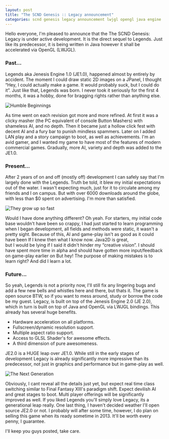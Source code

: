 ```yaml
---
layout: post
title: "The SCND Genesis :: Legacy announcement"
categories: scnd genesis legacy announcement lwjgl opengl java engine
---
```

Hello everyone, I'm pleased to announce that the The SCND Genesis: Legacy is under active development. It is the direct 
sequel to Legends. Just like its predecessor, it is being written in Java however it shall be accelerated via OpenGL (LWJGL).

### Past...
Legends aka Jenesis Engine 1.0 (JE1.0), happened almost by entirely by accident. The moment I could draw static 2D images 
on a JPanel, I thought “Hey, I could actually make a game. It would probably suck, but I could do it”. Just like that, 
Legends was born. I never took it seriously for the first 4 months, it was a hobby, done for bragging rights rather than anything else.
    
![Humble Beginnings](http://www.scndgen.com/game/Screenshot-3.jpg)
    
As time went on each revision got more and more refined. At first it was a clicky masher (the PC equivalent of console 
Button Mashers) with shameless AI, and no depth. Then it became just a hollow click fest with decent AI and a fury bar to 
punish mindless spammers. Later on I added LAN play and a story campaign to boot, as well as achievements. 
I'm an avid gamer, and I wanted my game to have most of the  features of modern commercial games. Gradually, more AI, 
variety and depth was added to the JE1.0.

### Present...
After 2 years of on and off (mostly off) development I can safely say that I'm largely done with the Legends. Truth be told, 
it blew my initial expectations out of the water. I wasn't expecting much, just for it to circulate among my friends and 
I on campus. But with over 6000 downloads around the globe, with less than $0 spent on advertising. I'm more than satisfied.
    
![They grow up so fast](http://www.scndgen.com/game/comp1.png)
    
Would I have done anything different? Oh yeah. For starters, my initial code base wouldn't have been so crappy, 
I had just started to learn programming when I began development, all fields and methods were static, it wasn't a pretty 
sight. Because of this, AI and game-play isn't as good as it could have been If I knew then what I know now. Java2D is great,  
but I would be lying if I said it didn't hinder my “creative vision”. I should have spent more time in alpha and should 
have gotten more input/feedback on game-play earlier on But hey! The purpose of making mistakes is to learn right? And did I learn a lot.

### Future...
So yeah, Legends is not a priority now, I'll still fix any lingering bugs and add a few new bells and whistles here and 
there, but thats it. The game is open source BTW, so if you want to mess around, study or borrow the code be my guest.
Legacy, is built on top of the Jenesis Engine 2.0 (JE 2.0), which in turn is built on top of Java and OpenGL via LWJGL 
bindings. This already has several huge benefits.
- Hardware acceleration on all platforms.
- Fullscreen/dynamic resolution support.
- Multiple aspect ratio support.
- Access to GLSL Shader's for awesome effects.
- A third dimension of pure awesomeness.

JE2.0 is a HUGE leap over JE1.0. While still in the early stages of development Legacy is already significantly more impressive than its predecessor, not just in graphics and performance but in game-play as well.

![The Next Generation](http://www.scndgen.com/blog/res/scndgen_768p_15326.png)
    
Obviously, I cant reveal all the details just yet, but expect real time class switching similar to Final Fantasy XIII's 
paradigm shift. Expect devilish AI and great stages to boot. Multi player offerings will be significantly improved as well. 
If you liked Legends you'll simply love Legacy, its a generational leap really.
One last thing, I haven't decided weather I'll open source JE2.0 or not. I probably will after some time, however, I do 
plan on selling this game when its ready sometime in 2013. It'll be worth every penny, I guarantee.

I'll keep you guys posted, take care.